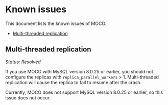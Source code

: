 # Known issues

This document lists the known issues of MOCO.

- [Multi-threaded replication](#multi-threaded-replication)

## Multi-threaded replication

_Status: Resolved_

If you use MOCO with MySQL version 8.0.25 or earlier, you should not configure the replicas with `replica_parallel_workers` > 1.
Multi-threaded replication will cause the replica to fail to resume after the crash.

Currently, MOCO does not support MySQL version 8.0.25 or earlier, so this issue does not occur.
